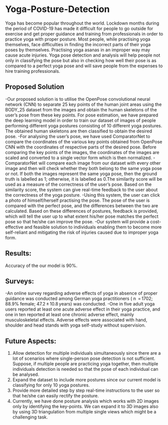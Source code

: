 # Yoga-Posture-Detection
Yoga has become popular throughout the world. Lockdown months during the period of
COVID-19 has made it difficult for people to go outside for exercise and get proper
guidance and training from professionals in order to practice yoga with proper posture.
Most people, while practising yoga themselves, face difficulties in finding the incorrect
parts of their yoga poses by themselves. Practising yoga asanas in an improper way
may cause acute injuries. Yoga pose detection and analysis will help people not only in classifying the
pose but also in checking how well their pose is as compared to a perfect yoga pose
and will save people from the expenses to hire training professionals. 

## Proposed Solution
-Our proposed solution is to utilise the OpenPose convolutional neural network (CNN) to
separate 25 key points of the human joint areas using the BODY_25 dataset from the
images and obtain the human skeletons of the user’s pose from these key points. For
pose estimation, we have prepared the deep learning model in order to train our dataset
of images of people performing different yoga postures consisting of 10 different yoga
postures. The obtained human skeletons are then classified to obtain the desired pose.
-For analysing the user’s pose, we have used ComparatorNet to compare the
coordinates of the various key points obtained from OpenPose CNN with the
coordinates of respective parts of the desired pose.
Before comparing the key points of the images, the coordinates of the images are
scaled and converted to a single vector form which is then normalized.
-ComparatorNet will compare each image from our dataset with every other image and
then will check whether they both belong to the same yoga pose or not. If both the
images represent the same yoga pose, then the ground truth is labelled as 1; otherwise,
it is labelled as 0.The similarity score will be used as a measure of the correctness of
the user’s pose. Based on the similarity score, the system can give real-time feedback
to the user about the correctness of the yoga posture.
-Using this system, the user can click a photo of himself/herself practising the pose. The
pose of the user is compared with the perfect pose, and the differences between the
two are calculated. Based on these differences of postures, feedback is provided, which
will tell the user up to what extent his/her pose matches the perfect pose so that he/she
can improve the pose.
-Our system will provide a cost-effective and feasible solution to individuals enabling
them to become more self-reliant and mitigating the risk of injuries caused due to
improper yoga form.

## Results:
Accuracy of the our model is 90%. 

## Surveys:
-An online survey regarding adverse effects of yoga in absence of proper guidance was
conducted among German yoga practitioners ( n  = 1702; 88.9% female;
47.2 ± 10.8 years) was conducted.
-One in five adult yoga users reported at least one acute adverse effect in their yoga
practice, and one in ten reported at least one chronic adverse effect, mainly
musculoskeletal effects. Adverse effects were associated with hand, shoulder and head
stands with yoga self-study without supervision. 

## Future Aspects:
1. Allow detection for multiple individuals simultaneously since there are a lot of
scenarios where single-person pose detection is not sufficient. Suppose, if
multiple people are practicing yoga together, then multiple individuals detection is
needed so that the pose of each individual can be analysed.
2. Expand the dataset to include more postures since our current model is
classifying for only 10 yoga postures.
3. Provide more detailed step by step real-time instructions to the user so that
he/she can easily rectify the posture.
4. Currently, we have done posture analysis which works with 2D images only by
identifying the key-points. We can expand it to 3D images also by using 3D
triangulation from multiple single views which might be a challenging task. 
